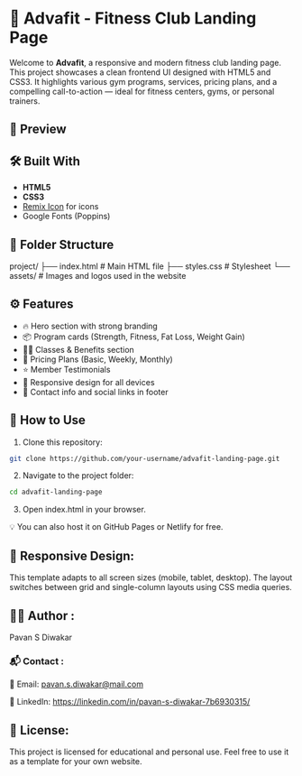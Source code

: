# 💪 Advafit - Fitness Club Landing Page

Welcome to **Advafit**, a responsive and modern fitness club landing page. This project showcases a clean frontend UI designed with HTML5 and CSS3. It highlights various gym programs, services, pricing plans, and a compelling call-to-action — ideal for fitness centers, gyms, or personal trainers.

## 📸 Preview



## 🛠️ Built With

- **HTML5**
- **CSS3**
- [Remix Icon](https://remixicon.com/) for icons
- Google Fonts (Poppins)

## 📂 Folder Structure

project/
├── index.html # Main HTML file
├── styles.css # Stylesheet
└── assets/ # Images and logos used in the website


## ⚙️ Features

- 🔥 Hero section with strong branding
- 📦 Program cards (Strength, Fitness, Fat Loss, Weight Gain)
- 🏋️‍♂️ Classes & Benefits section
- 💼 Pricing Plans (Basic, Weekly, Monthly)
- ⭐ Member Testimonials
- 🧭 Responsive design for all devices
- 📍 Contact info and social links in footer

## 🚀 How to Use

1. Clone this repository:

```bash
git clone https://github.com/your-username/advafit-landing-page.git
```

2. Navigate to the project folder:

```bash
cd advafit-landing-page
```

3. Open index.html in your browser.

💡 You can also host it on GitHub Pages or Netlify for free.

## 📱 Responsive Design:

This template adapts to all screen sizes (mobile, tablet, desktop). The layout switches between grid and single-column layouts using CSS media queries.

## 🙋‍♂️ Author :

Pavan S Diwakar

### 📬 Contact :

📧 Email: pavan.s.diwakar@mail.com

💼 LinkedIn: https://linkedin.com/in/pavan-s-diwakar-7b6930315/

## 📄 License:

This project is licensed for educational and personal use. Feel free to use it as a template for your own website.